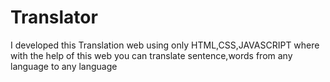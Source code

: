 # Translator
I developed this Translation web using only HTML,CSS,JAVASCRIPT where with the help of this web you can  translate sentence,words from any language to any language
